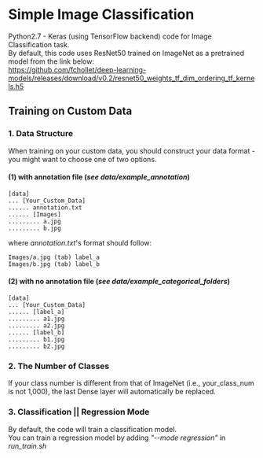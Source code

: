 # Simple Image Classification

Python2.7 - Keras (using TensorFlow backend) code for Image Classification task.<br />
By default, this code uses ResNet50 trained on ImageNet as a pretrained model from the link below:<br />
https://github.com/fchollet/deep-learning-models/releases/download/v0.2/resnet50_weights_tf_dim_ordering_tf_kernels.h5


## Training on Custom Data

### 1. Data Structure
When training on your custom data, you should construct your data format - you might want to choose one of two options.

#### (1) with annotation file (*see data/example_annotation*)

```
[data]
... [Your_Custom_Data]
...... annotation.txt
...... [Images]
......... a.jpg
......... b.jpg
```

where *annotation.txt*'s format should follow:<br />
```
Images/a.jpg (tab) label_a
Images/b.jpg (tab) label_b
```


#### (2) with no annotation file (*see data/example_categorical_folders*)

```
[data]
... [Your_Custom_Data]
...... [label_a]
......... a1.jpg
......... a2.jpg
...... [label_b]
......... b1.jpg
......... b2.jpg
```

### 2. The Number of Classes
If your class number is different from that of ImageNet (i.e., your_class_num is not 1,000), the last Dense layer will automatically be replaced.


### 3. Classification || Regression Mode
By default, the code will train a classification model.<br />
You can train a regression model by adding *"--mode regression"* in *run_train.sh*
